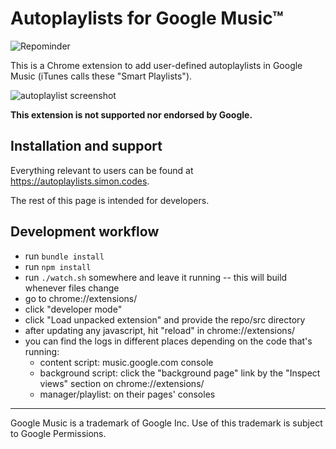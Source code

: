 # Autoplaylists for Google Music™

![Repominder](https://img.shields.io/badge/dynamic/json.svg?label=release&query=%24.status&maxAge=43200&uri=https%3A%2F%2Fwww.repominder.com%2Fbadge%2FeyJ1c2VyX2lkIjogMiwgInJlcG9faWQiOiAxOH0%3D%2F&link=https%3A%2F%2Fwww.repominder.com%2F "Repominder")

This is a Chrome extension to add user-defined autoplaylists in Google Music (iTunes calls these "Smart Playlists").

![autoplaylist screenshot](autoplaylists_screenshot.png?raw=true)

**This extension is not supported nor endorsed by Google.**

## Installation and support
Everything relevant to users can be found at https://autoplaylists.simon.codes.

The rest of this page is intended for developers.

## Development workflow
* run `bundle install`
* run `npm install`
* run `./watch.sh` somewhere and leave it running -- this will build whenever files change
* go to chrome://extensions/
* click "developer mode"
* click "Load unpacked extension" and provide the repo/src directory
* after updating any javascript, hit "reload" in chrome://extensions/
* you can find the logs in different places depending on the code that's running:
    * content script: music.google.com console
    * background script: click the "background page" link by the "Inspect views" section on chrome://extensions/
    * manager/playlist: on their pages' consoles

---
Google Music is a trademark of Google Inc. Use of this trademark is subject to Google Permissions.

